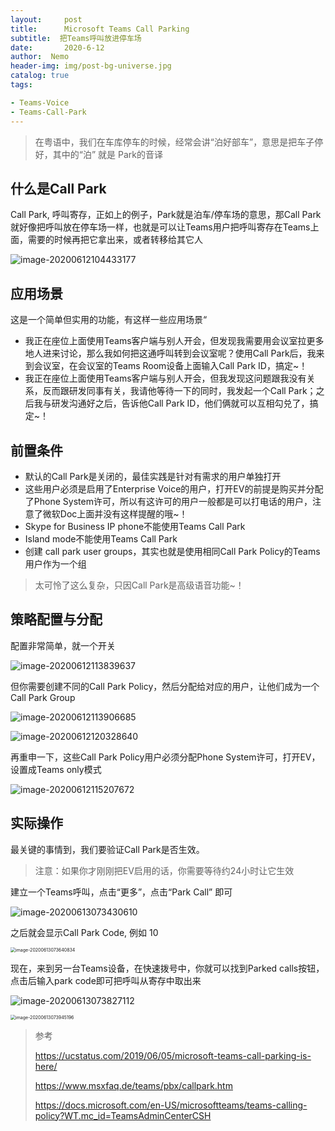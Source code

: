 ```yaml
---
layout:     post
title:      Microsoft Teams Call Parking
subtitle:  把Teams呼叫放进停车场
date:       2020-6-12
author:  Nemo
header-img: img/post-bg-universe.jpg
catalog: true
tags:

- Teams-Voice
- Teams-Call-Park
---
```


> 在粤语中，我们在车库停车的时候，经常会讲“泊好部车”，意思是把车子停好，其中的“泊” 就是 Park的音译

## 什么是Call Park
Call Park, 呼叫寄存，正如上的例子，Park就是泊车/停车场的意思，那Call Park就好像把呼叫放在停车场一样，也就是可以让Teams用户把呼叫寄存在Teams上面，需要的时候再把它拿出来，或者转移给其它人

![image-20200612104433177](https://cdn.jsdelivr.net/gh/tangx007/tangx007.github.io/img/image-20200612104433177.png)

## 应用场景

这是一个简单但实用的功能，有这样一些应用场景“

- 我正在座位上面使用Teams客户端与别人开会，但发现我需要用会议室拉更多地人进来讨论，那么我如何把这通呼叫转到会议室呢？使用Call Park后，我来到会议室，在会议室的Teams Room设备上面输入Call Park ID，搞定~！
- 我正在座位上面使用Teams客户端与别人开会，但我发现这问题跟我没有关系，反而跟研发同事有关，我请他等待一下的同时，我发起一个Call Park；之后我与研发沟通好之后，告诉他Call Park ID，他们俩就可以互相勾兑了，搞定~！

## 前置条件

- 默认的Call Park是关闭的，最佳实践是针对有需求的用户单独打开
- 这些用户必须是启用了Enterprise Voice的用户，打开EV的前提是购买并分配了Phone System许可，所以有这许可的用户一般都是可以打电话的用户，注意了微软Doc上面并没有这样提醒的哦~！
- Skype for Business IP phone不能使用Teams Call Park
- Island mode不能使用Teams Call Park
- 创建 call park user groups，其实也就是使用相同Call Park Policy的Teams用户作为一个组
> 太可怜了这么复杂，只因Call Park是高级语音功能~！ 

## 策略配置与分配

配置非常简单，就一个开关

![image-20200612113839637](https://cdn.jsdelivr.net/gh/tangx007/tangx007.github.io/img/image-20200612113839637.png)

但你需要创建不同的Call Park Policy，然后分配给对应的用户，让他们成为一个Call Park Group

![image-20200612113906685](https://cdn.jsdelivr.net/gh/tangx007/tangx007.github.io/img/image-20200612104433177.png)

![image-20200612120328640](https://cdn.jsdelivr.net/gh/tangx007/tangx007.github.io/img/image-20200612120328640.png)

再重申一下，这些Call Park Policy用户必须分配Phone System许可，打开EV，设置成Teams only模式

![image-20200612115207672](https://cdn.jsdelivr.net/gh/tangx007/tangx007.github.io/img/image-20200612115207672.png)

## 实际操作

最关键的事情到，我们要验证Call Park是否生效。

> 注意：如果你才刚刚把EV启用的话，你需要等待约24小时让它生效

建立一个Teams呼叫，点击“更多”，点击“Park Call” 即可

![image-20200613073430610](https://cdn.jsdelivr.net/gh/tangx007/tangx007.github.io/img/image-20200613073430610.png)

之后就会显示Call Park Code, 例如 10

<img src="https://cdn.jsdelivr.net/gh/tangx007/tangx007.github.io/img/image-20200613073640834.png" alt="image-20200613073640834" style="zoom:50%;" />

现在，来到另一台Teams设备，在快速拨号中，你就可以找到Parked calls按钮，点击后输入park code即可把呼叫从寄存中取出来

![image-20200613073827112](https://cdn.jsdelivr.net/gh/tangx007/tangx007.github.io/img/image-20200613073827112.png)

<img src="https://cdn.jsdelivr.net/gh/tangx007/tangx007.github.io/img/image-20200613073945196.png" alt="image-20200613073945196" style="zoom:50%;" />

> 参考
>
> https://ucstatus.com/2019/06/05/microsoft-teams-call-parking-is-here/
>
> https://www.msxfaq.de/teams/pbx/callpark.htm
>
> https://docs.microsoft.com/en-US/microsoftteams/teams-calling-policy?WT.mc_id=TeamsAdminCenterCSH